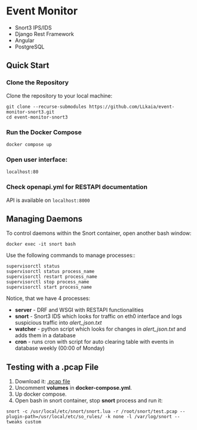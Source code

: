 # Event Monitor
- Snort3 IPS/IDS
- Django Rest Framework
- Angular
- PostgreSQL

## Quick Start

### Clone the Repository

Clone the repository to your local machine:

```
git clone --recurse-submodules https://github.com/LLkaia/event-monitor-snort3.git
cd event-monitor-snort3
```

### Run the Docker Compose

`docker compose up`

### Open user interface:
`localhost:80`
### Check openapi.yml for RESTAPI documentation
API is available on `localhost:8000`
##
## Managing Daemons
To control daemons within the Snort container, open another bash window:

```docker exec -it snort bash```

Use the following commands to manage processes::
```
supervisorctl status
supervisorctl status process_name
supervisorctl restart process_name
supervisorctl stop process_name
supervisorctl start process_name
```
Notice, that we have 4 processes:
- **server** - DRF and WSGI with RESTAPI functionalities 
- **snort** - Snort3 IDS which looks for traffic on eth0 interface and logs suspicious traffic into _alert_json.txt_
- **watcher** - python script which looks for changes in _alert_json.txt_ and adds them in a database
- **cron** - runs cron with script for auto clearing table with events in database weekly (00:00 of Monday)

## Testing with a .pcap File
1. Download it: [.pcap file](http://205.174.165.80/CICDataset/CIC-IDS-2017/Dataset/PCAPs/Thursday-WorkingHours.pcap)
2. Uncomment **volumes** in **docker-compose.yml**.
3. Up docker compose.
4. Open bash in snort container, stop **snort** process and run it:
```
snort -c /usr/local/etc/snort/snort.lua -r /root/snort/test.pcap --plugin-path=/usr/local/etc/so_rules/ -k none -l /var/log/snort --tweaks custom
```
